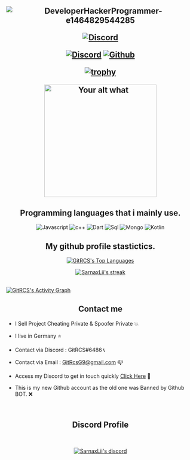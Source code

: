 <h2 align="center">
  
![DeveloperHackerProgrammer-e1464829544285](https://user-images.githubusercontent.com/97662877/149292032-454c82d8-5d1a-4afc-9860-9b5cb22903da.png)

  
<p align="center">

<p align="center">
    <a href="https://www.unknowncheats.me/forum/members/875822.html">
   <img alt="Discord" src="https://img.shields.io/badge/Realitycheats-RC-blueviolet?style=for-the-badge&logo=logoColor=7289DA&logoWidth=10&labelColor=000"></a>
  

</p>
<p align="center">
    <a href="https://discord.gg/xkGSPhZH">
   <img alt="Discord" src="https://img.shields.io/badge/Discord-GitRCS%236486-7289DA?style=for-the-badge&logo=discord&logoColor=7289DA&logoWidth=10&labelColor=000'"></a>  
  <a href="https://github.com/GitRCS">
   <img alt="Github" src="https://img.shields.io/github/followers/GitRCS?color=7289DA&logo=github&label=Followers&style=for-the-badge&logoWidth=10&labelColor=000'"></a>   
  
  
[![trophy](https://github-profile-trophy.vercel.app/?username=ryo-ma&row=2&column=8&theme=buddhism)](https://github.com/ryo-ma/github-profile-trophy)

  

  
</p>
<p align="center">
<img src="https://readme-spotify-status-liart.vercel.app/api/run-spotify-status" alt="Your alt what" width="300" align/>
</p>


<h2 align="center">Programming languages that i mainly use.</h2>
<p align="center">
  <img alt="Javascript" src="https://img.shields.io/badge/-JavaScript-090909?style=for-the-badge&logo=JavaScript&logoColor=E9D54D"></a> 
  <img alt="c++" src="https://img.shields.io/badge/-C++-090909?style=for-the-badge&logo=C%2b%2b&logoColor=6296CC"></a> 
  <img alt="Dart" src="https://img.shields.io/badge/-Dart-090909?style=for-the-badge&logo=dart&logoColor=097CDB"></a>    
  <img alt="Sql" src="https://img.shields.io/badge/-Sql-090909?style=for-the-badge&logo=mysql&logoColor=00648B"></a> 
  <img alt="Mongo" src="https://img.shields.io/badge/-MongoDB-090909?style=for-the-badge&logo=MongoDB&logoColor=00648B"></a> 
  <img alt="Kotlin" src="https://img.shields.io/badge/-Kotlin-090909?style=for-the-badge&logo=Kotlin&logoColor=00648B"></a> 
</p>



<h2 align="center">My github profile stastictics.</h2>

<p align="center">
<a href="https://github.com/SubhamRaoniar28/github-readme-stats"><img alt="GitRCS's Top Languages" src="https://github-readme-stats.vercel.app/api/top-langs/?username=SarnaxLii&langs_count=8&count_private=true&layout=compact&theme=react&hide_border=true&bg_color=0D1117" /></a>

<p align="center">
    <a href="https://github.com/SarnaxLii">
        <img title="SarnaxLii stats" alt="SarnaxLii's streak" src="https://github-readme-streak-stats.herokuapp.com/?user=SarnaxLii&theme=dark&hide_border=true&stroke=f53b3b"/>
    </a>
  
</p><br>
<a href="https://github.com/SarnaxLii"><img alt="GitRCS's Activity Graph" src="https://activity-graph.herokuapp.com/graph?username=SarnaxLii&bg_color=0D1117&color=eca15b&line=eca15b&point=FFFFFF&hide_border=true" /></a>
<h2 align="center">Contact me</h2>

- I Sell Project Cheating Private & Spoofer Private 💥

- I live in Germany ⭐

- Contact via Discord : GitRCS#6486 📞

- Contact via Email : GitRcsG9@gmail.com 📪

- Access my Discord to get in touch quickly [Click Here](https://discord.gg/https://discord.gg/xkGSPhZH) 📁

- This is my new Github account as the old one was Banned by Github BOT. ❌

</pre><br>



<h2 align="center">Discord Profile</h2><br>
  <p align="center">
    <a href="https://discord.gg/xkGSPhZH">
        <img title="GitRcs discord" alt="SarnaxLii's discord" src="https://discord.c99.nl/widget/theme-4/486623593502081052.png"/>
    </a>
</p>

<!--



